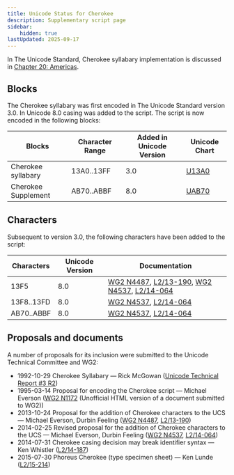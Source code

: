 ```yaml
---
title: Unicode Status for Cherokee
description: Supplementary script page
sidebar:
    hidden: true
lastUpdated: 2025-09-17
---
```


In The Unicode Standard, Cherokee syllabary implementation is discussed in [Chapter 20: Americas](https://www.unicode.org/versions/latest/core-spec/chapter-20/#G26612).

## Blocks

The Cherokee syllabary was first encoded in The Unicode Standard version 3.0. In Unicode 8.0 casing was added to the script. The script is now encoded in the following blocks:

| Blocks | Character Range | Added in Unicode Version | Unicode Chart |
| ------ | --------------- | ------------------------ | ------------- |
| Cherokee syllabary | 13A0..13FF | 3.0 | [U13A0](http://www.unicode.org/charts/PDF/U13A0.pdf) |
| Cherokee Supplement | AB70..ABBF | 8.0 | [UAB70](http://www.unicode.org/charts/PDF/UAB70.pdf) |

## Characters

Subsequent to version 3.0, the following characters have been added to the script:

| Characters | Unicode Version | Documentation |
| ---------- | --------------- | ------------- |
| 13F5  |  8.0  |  [WG2 N4487](https://www.unicode.org/wg2/docs/n4487.pdf), [L2/13-190](http://www.unicode.org/cgi-bin/GetMatchingDocs.pl?L2/13-190), [WG2 N4537](https://www.unicode.org/wg2/docs/n4537.pdf), [L2/14-064](http://www.unicode.org/cgi-bin/GetMatchingDocs.pl?L2/14-064) |
| 13F8..13FD  |  8.0  | [WG2 N4537](https://www.unicode.org/wg2/docs/n4537.pdf), [L2/14-064](http://www.unicode.org/cgi-bin/GetMatchingDocs.pl?L2/14-064) |
| AB70..ABBF  |  8.0  |  [WG2 N4537](https://www.unicode.org/wg2/docs/n4537.pdf), [L2/14-064](http://www.unicode.org/cgi-bin/GetMatchingDocs.pl?L2/14-064)  |

## Proposals and documents

A number of proposals for its inclusion were submitted to the Unicode Technical Committee and WG2:
- 1992-10-29 Cherokee Syllabary — Rick McGowan ([Unicode Technical Report #3 R2](http://www.unicode.org/reports/tr3-2/))
- 1995-03-14 Proposal for encoding the Cherokee script — Michael Everson ([WG2 N1172](http://www.evertype.com/standards/jl/jalagi.html) (Unofficial HTML version of a document submitted to WG2))
- 2013-10-24 Proposal for the addition of Cherokee characters to the UCS — Michael Everson, Durbin Feeling ([WG2 N4487](https://www.unicode.org/wg2/docs/n4487.pdf), [L2/13-190](http://www.unicode.org/cgi-bin/GetMatchingDocs.pl?L2/13-190))
- 2014-02-25 Revised proposal for the addition of Cherokee characters to the UCS — Michael Everson, Durbin Feeling ([WG2 N4537](https://www.unicode.org/wg2/docs/n4537.pdf), [L2/14-064](http://www.unicode.org/cgi-bin/GetMatchingDocs.pl?L2/14-064))
- 2014-07-31 Cherokee casing decision may break identifier syntax — Ken Whistler ([L2/14-187](http://www.unicode.org/cgi-bin/GetMatchingDocs.pl?L2/14-187))
- 2015-07-30 Phoreus Cherokee (type specimen sheet) — Ken Lunde ([L2/15-214](http://www.unicode.org/cgi-bin/GetMatchingDocs.pl?L2/15-214))
